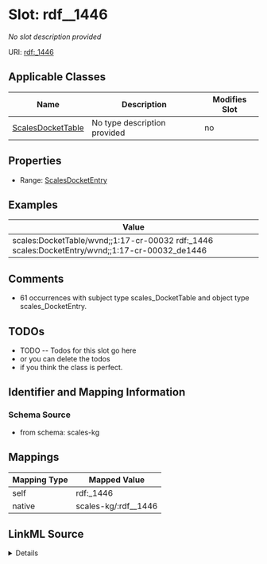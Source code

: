 

# Slot: rdf__1446


_No slot description provided_





URI: [rdf:_1446](http://www.w3.org/1999/02/22-rdf-syntax-ns#_1446)



<!-- no inheritance hierarchy -->





## Applicable Classes

| Name | Description | Modifies Slot |
| --- | --- | --- |
| [ScalesDocketTable](../classes/ScalesDocketTable.md) | No type description provided |  no  |







## Properties

* Range: [ScalesDocketEntry](../classes/ScalesDocketEntry.md)






## Examples

| Value |
| --- |
| scales:DocketTable/wvnd;;1:17-cr-00032 rdf:_1446 scales:DocketEntry/wvnd;;1:17-cr-00032_de1446 |

## Comments

* 61 occurrences with subject type scales_DocketTable and object type scales_DocketEntry.

## TODOs

* TODO -- Todos for this slot go here
* or you can delete the todos
* if you think the class is perfect.

## Identifier and Mapping Information







### Schema Source


* from schema: scales-kg




## Mappings

| Mapping Type | Mapped Value |
| ---  | ---  |
| self | rdf:_1446 |
| native | scales-kg/:rdf__1446 |




## LinkML Source

<details>
```yaml
name: rdf__1446
description: No slot description provided
todos:
- TODO -- Todos for this slot go here
- or you can delete the todos
- if you think the class is perfect.
comments:
- 61 occurrences with subject type scales_DocketTable and object type scales_DocketEntry.
examples:
- value: scales:DocketTable/wvnd;;1:17-cr-00032 rdf:_1446 scales:DocketEntry/wvnd;;1:17-cr-00032_de1446
from_schema: scales-kg
rank: 1000
slot_uri: rdf:_1446
alias: rdf__1446
domain_of:
- scales_DocketTable
range: scales_DocketEntry

```
</details>